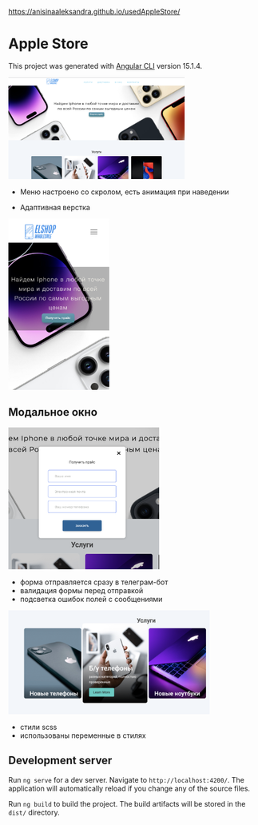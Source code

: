 https://anisinaaleksandra.github.io/usedAppleStore/

# Apple Store

This project was generated with [Angular CLI](https://github.com/angular/angular-cli) version 15.1.4.

<img src="./src/assets/images/mainPart.png" width="70%" height="70%" alt="main_page">

- Меню настроено со скролом, есть анимация при наведении

- Адаптивная верстка

<img src="./src/assets/images/adaptive.jpeg" style="width: 40%;" alt="adaptive">

## Модальное окно

<img src="./src/assets/images/modal.png"  width="60%" height="60%"   alt="modal">

- форма отправляется сразу в телеграм-бот
- валидация формы перед отправкой
- подсветка ошибок полей с сообщениями

<img src="./src/assets/images/service.png"  width="80%" height="80%"   alt="service_page">

- стили scss
- использованы переменные в стилях

## Development server

Run `ng serve` for a dev server. Navigate to `http://localhost:4200/`. The application will automatically reload if you change any of the source files.

Run `ng build` to build the project. The build artifacts will be stored in the `dist/` directory.
